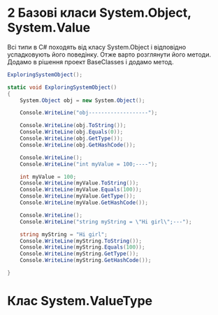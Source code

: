# 2 Базові класи System.Object, System.Value

Всі типи в С# походять від класу System.Object і відповідно успадковують його поведінку.
Отже варто розглянути його методи. Додамо в рішення проект BaseClasses і додамо метод.  

```cs
ExploringSystemObject();

static void ExploringSystemObject()
{
    System.Object obj = new System.Object();

    Console.WriteLine("obj-------------------");

    Console.WriteLine(obj.ToString());      
    Console.WriteLine(obj.Equals(0));       
    Console.WriteLine(obj.GetType());       
    Console.WriteLine(obj.GetHashCode());

    Console.WriteLine();
    Console.WriteLine("int myValue = 100;----"); 

    int myValue = 100;
    Console.WriteLine(myValue.ToString());
    Console.WriteLine(myValue.Equals(100));
    Console.WriteLine(myValue.GetType());
    Console.WriteLine(myValue.GetHashCode());

    Console.WriteLine();
    Console.WriteLine("string myString = \"Hi girl\";---");

    string myString = "Hi girl";
    Console.WriteLine(myString.ToString());
    Console.WriteLine(myString.Equals(100));
    Console.WriteLine(myString.GetType());
    Console.WriteLine(myString.GetHashCode());

}
```







# Клас System.ValueType  

